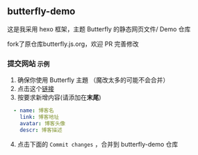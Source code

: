 ## butterfly-demo

这是我采用 hexo 框架，主题 Butterfly 的静态网页文件/ Demo 仓库

fork了原仓库butterfly.js.org，欢迎 PR 完善修改

### 提交网站 `示例`

1. 确保你使用 Butterfly 主題 （魔改太多的可能不会合并）
2. 点击这个[链接](https://github.com/Vanillaholic/butterfly-demo/edit/main/source/_data/link.yml)
3. 按要求新增内容(请添加在**末尾**)
  ```yaml
    - name: 博客名
      link: 博客地址
      avatar: 博客头像
      descr: 博客描述
  ```
4. 点击下面的 `Commit changes` ，合并到 butterfly-demo 仓库